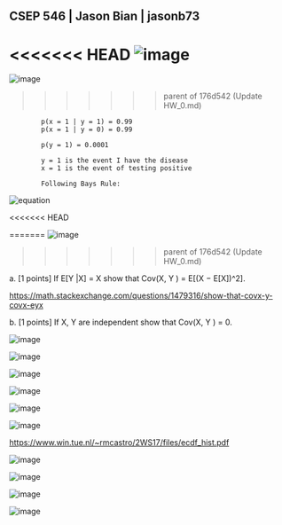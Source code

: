 ## CSEP 546 | Jason Bian | jasonb73


<<<<<<< HEAD
![image](https://latex.codecogs.com/svg.image?0.009804%20=%20%5Cfrac%7B0.99*0.0001%7D%7B0.99*0.0001%20&plus;%200.01*0.9999%7D)
=======




![image](https://user-images.githubusercontent.com/16582383/136450304-97c3bb40-8dfc-4a4e-92af-bcebffb6ca39.png)
>>>>>>> parent of 176d542 (Update HW_0.md)


            p(x = 1 | y = 1) = 0.99
            p(x = 1 | y = 0) = 0.99
            
            p(y = 1) = 0.0001
            
            y = 1 is the event I have the disease
            x = 1 is the event of testing positive

            Following Bays Rule:
            
            
 ![equation](https://latex.codecogs.com/svg.image?p(y=1%7Cx=1)%20=%20%5Cfrac%7Bp(x=1%7Cy=1)p(y=1)%7D%7Bp(x=1%7Cy=1)p(y=1)%20&plus;%20p(x=1%7Cy=0)p(y=0)%7D)

<<<<<<< HEAD


=======
![image](https://user-images.githubusercontent.com/16582383/136450327-194658c0-ca36-4a0b-b1e2-863c65abafe6.png)
>>>>>>> parent of 176d542 (Update HW_0.md)


   a. [1 points] If E[Y |X] = X show that Cov(X, Y ) = E[(X − E[X])^2].
   
   https://math.stackexchange.com/questions/1479316/show-that-covx-y-covx-eyx
   
   b. [1 points] If X, Y are independent show that Cov(X, Y ) = 0.
   
   ![image](https://user-images.githubusercontent.com/16582383/136343614-73c21015-f9f3-49ea-a0c8-aea5b5b5a0a7.png)
   
![image](https://user-images.githubusercontent.com/16582383/136450351-c47eca10-6540-469c-9f0c-846391e96811.png)

   ![image](https://user-images.githubusercontent.com/16582383/136449974-015facc9-d0ee-435f-97fb-0f44d6b6301c.png)
   
   
![image](https://user-images.githubusercontent.com/16582383/136450227-4529e53d-7655-440c-8ecf-2d05c9baefc4.png)

![image](https://user-images.githubusercontent.com/16582383/136453836-587586d4-3487-4d28-bde2-bae21810de08.png)

![image](https://user-images.githubusercontent.com/16582383/136457315-a8b4ae25-3bec-4383-9d91-497e30d15c8d.png)

https://www.win.tue.nl/~rmcastro/2WS17/files/ecdf_hist.pdf

![image](https://user-images.githubusercontent.com/16582383/136502149-a98b5f9e-f65a-4418-ad7b-803a32ab71d8.png)

![image](https://user-images.githubusercontent.com/16582383/136457277-6413682f-c735-464a-9e9a-18b23ba40273.png)

![image](https://user-images.githubusercontent.com/16582383/136502175-6fa14c3b-22bf-4d5a-a611-b4c4d5b28ccc.png)

![image](https://user-images.githubusercontent.com/16582383/136502104-7fcf5bd0-bac5-4645-9e00-da43f239c68f.png)














